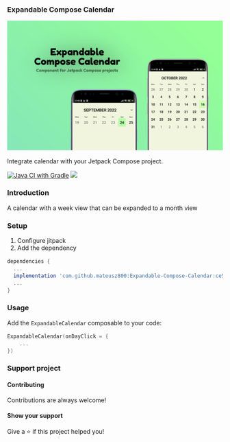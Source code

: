 ### Expandable Compose Calendar
![Expandable Compose Calendar](art/banner.png)

Integrate calendar with your Jetpack Compose project.

[![Java CI with Gradle](https://github.com/mateusz800/Expandable-Compose-Calendar/actions/workflows/gradle.yml/badge.svg)](https://github.com/mateusz800/Expandable-Compose-Calendar/actions/workflows/gradle.yml)
[![](https://jitpack.io/v/mateusz800/Expandable-Compose-Calendar.svg)](https://jitpack.io/#mateusz800/Expandable-Compose-Calendar)

### Introduction
A calendar with a week view that can be expanded to a month view


### Setup
1. Configure jitpack
2. Add the dependency
```gradle
dependencies {
  ...
  implementation 'com.github.mateusz800:Expandable-Compose-Calendar:ce5075e1d4'
  ...
}
```

### Usage
Add the `ExpandableCalendar` composable to your code:
```kotlin
ExpandableCalendar(onDayClick = {
    ...
})
```

### Support project
#### Contributing
Contributions are always welcome!

#### Show your support
Give a ⭐️ if this project helped you!
